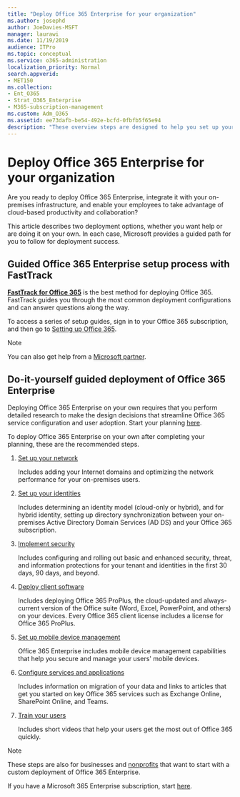 ```yaml
---
title: "Deploy Office 365 Enterprise for your organization"
ms.author: josephd
author: JoeDavies-MSFT
manager: laurawi
ms.date: 11/19/2019
audience: ITPro
ms.topic: conceptual
ms.service: o365-administration
localization_priority: Normal
search.appverid:
- MET150
ms.collection:
- Ent_O365
- Strat_O365_Enterprise
- M365-subscription-management
ms.custom: Adm_O365
ms.assetid: ee73dafb-be54-492e-bcfd-0fbfb5f65e94
description: "These overview steps are designed to help you set up your network, create your identities, deploy Office 365 ProPlus, migrate your data, and help the people in your organization begin using Office 365."
---
```


# Deploy Office 365 Enterprise for your organization

Are you ready to deploy Office 365 Enterprise, integrate it with your on-premises infrastructure, and enable your employees to take advantage of cloud-based productivity and collaboration?

This article describes two deployment options, whether you want help or are doing it on your own. In each case, Microsoft provides a guided path for you to follow for deployment success.

## Guided Office 365 Enterprise setup process with FastTrack

**[FastTrack for Office 365](https://docs.microsoft.com/fasttrack/O365-fasttrack-benefit-for-office-365)** is the best method for deploying Office 365. FastTrack guides you through the most common deployment configurations and can answer questions along the way. 

To access a series of setup guides, sign in to your Office 365 subscription, and then go to [Setting up Office 365](https://aka.ms/o365fasttrack).

>[!Note]
>You can also get help from a [Microsoft partner](https://www.microsoft.com/solution-providers/home).
>

## Do-it-yourself guided deployment of Office 365 Enterprise

Deploying Office 365 Enterprise on your own requires that you perform detailed research to make the design decisions that streamline Office 365 service configuration and user adoption. Start your planning [here](get-your-organization-ready-for-office-365.md).

To deploy Office 365 Enterprise on your own after completing your planning, these are the recommended steps.

1. [Set up your network](set-up-network-for-office-365.md)

   Includes adding your Internet domains and optimizing the network performance for your on-premises users.
 
2. [Set up your identities](protect-your-global-administrator-accounts.md)

   Includes determining an identity model (cloud-only or hybrid), and for hybrid identity, setting up directory synchronization between your on-premises Active Directory Domain Services (AD DS) and your Office 365 subscription.

3. [Implement security](https://docs.microsoft.com/office365/securitycompliance/security-roadmap)

   Includes configuring and rolling out basic and enhanced security, threat, and information protections for your tenant and identities in the first 30 days, 90 days, and beyond.
 
4. [Deploy client software](https://docs.microsoft.com/DeployOffice/deployment-guide-for-office-365-proplus)

   Includes deploying Office 365 ProPlus, the cloud-updated and always-current version of the Office suite (Word, Excel, PowerPoint, and others) on your devices. Every Office 365 client license includes a license for Office 365 ProPlus.
 
5. [Set up mobile device management](https://support.office.com/article/set-up-mobile-device-management-mdm-in-office-365-dd892318-bc44-4eb1-af00-9db5430be3cd)

   Office 365 Enterprise includes mobile device management capabilities that help you secure and manage your users' mobile devices.
 
6. [Configure services and applications](configure-services-and-applications.md)

   Includes information on migration of your data and links to articles that get you started on key Office 365 services such as Exchange Online, SharePoint Online, and Teams.
 
7. [Train your users](https://docs.microsoft.com/office365/admin/admin-overview/get-started-with-office-365#training-resources-for-your-users)

   Includes short videos that help your users get the most out of Office 365 quickly.
 

>[!Note]
>These steps are also for businesses and [nonprofits](https://go.microsoft.com/fwlink/?LinkId=627221) that want to start with a custom deployment of Office 365 Enterprise. 
>

If you have a Microsoft 365 Enterprise subscription, start [here](https://docs.microsoft.com/microsoft-365/enterprise/deploy-microsoft-365-enterprise).
